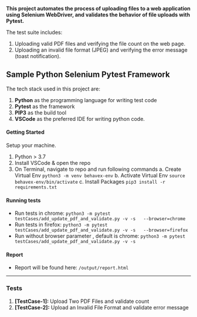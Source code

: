 **This project automates the process of uploading files to a web application using Selenium WebDriver, and validates the behavior of file uploads with Pytest.**

The test suite includes:
1. Uploading valid PDF files and verifying the file count on the web page.
2. Uploading an invalid file format (JPEG) and verifying the error message (toast notification).

## Sample Python Selenium Pytest Framework

The tech stack used in this project are:
1. **Python** as the programming language for writing test code
2. **Pytest** as the framework
3. **PIP3** as the build tool
4. **VSCode** as the preferred IDE for writing python code.

#### Getting Started
Setup your machine.
1. Python > 3.7 
2. Install VSCode & open the repo
3. On Terminal, navigate to repo and run following commands
    a. Create Virtual Env ```python3 -m venv behavex-env```
    b. Activate Virtual Env ```source behavex-env/bin/activate```
    c. Install Packages ```pip3 install -r requirements.txt```

#### Running tests
* Run tests in chrome: ```python3 -m pytest testCases/add_update_pdf_and_validate.py -v -s   --browser=chrome```
* Run tests in firefox: ```python3 -m pytest testCases/add_update_pdf_and_validate.py -v -s   --browser=firefox```
* Run without browser parameter , default is chrome: ```python3 -m pytest testCases/add_update_pdf_and_validate.py -v -s ```

#### Report
* Report will be found here: ```/output/report.html```
---

### Tests
1. **[TestCase-1]:** Upload Two PDF Files and validate count
2. **[TestCase-2]:** Upload an Invalid File Format and validate error message
